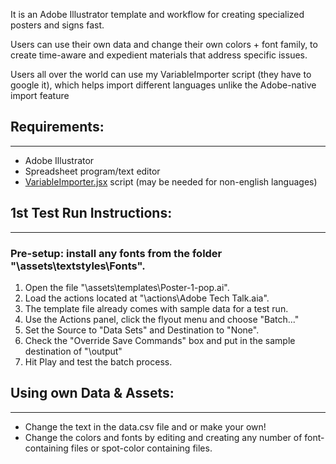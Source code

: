 It is an Adobe Illustrator template and workflow for creating specialized posters and signs fast.  

Users can use their own data and change their own colors + font family, to create time-aware and expedient materials that address specific issues. 

Users all over the world can use my VariableImporter script (they have to google it), which helps import different languages unlike the Adobe-native import feature


## Requirements:
-----------------------------
* Adobe Illustrator
* Spreadsheet program/text editor
* [VariableImporter.jsx](https://github.com/Silly-V/Adobe-Illustrator/blob/master/Variable%20Importer/VariableImporter.jsx) script (may be needed for non-english languages)

## 1st Test Run Instructions:
-----------------------------
### Pre-setup: install any fonts from the folder "<Project Folder>\assets\textstyles\Fonts".

1) Open the file "<Project Folder>\assets\templates\Poster-1-pop.ai".
2) Load the actions located at "<Project Folder>\actions\Adobe Tech Talk.aia".
3) The template file already comes with sample data for a test run.
4) Use the Actions panel, click the flyout menu and choose "Batch..."
5) Set the Source to "Data Sets" and Destination to "None".
6) Check the "Override Save Commands" box and put in the sample destination of "<Project Folder>\output"
7) Hit Play and test the batch process.

## Using own Data & Assets:
-----------------------------
* Change the text in the data.csv file and or make your own!
* Change the colors and fonts by editing and creating any number of font-containing files or spot-color containing files.
